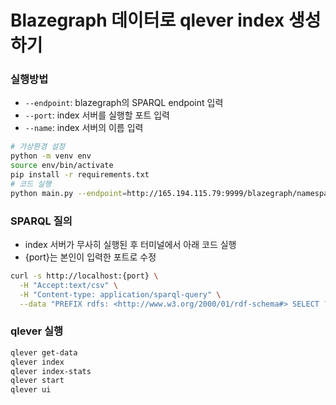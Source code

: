 # Blazegraph 데이터로 qlever index 생성하기

### 실행방법

- `--endpoint`: blazegraph의 SPARQL endpoint 입력
- `--port`: index 서버를 실행할 포트 입력
- `--name`: index 서버의 이름 입력

```bash
# 가상환경 설정
python -m venv env
source env/bin/activate
pip install -r requirements.txt
# 코드 실행
python main.py --endpoint=http://165.194.115.79:9999/blazegraph/namespace/test/sparql --port=7080 --name=hike
```

### SPARQL 질의

- index 서버가 무사히 실행된 후 터미널에서 아래 코드 실행
- {port}는 본인이 입력한 포트로 수정

```bash
curl -s http://localhost:{port} \
  -H "Accept:text/csv" \
  -H "Content-type: application/sparql-query" \
  --data "PREFIX rdfs: <http://www.w3.org/2000/01/rdf-schema#> SELECT ?label WHERE { ?s rdfs:label ?label . } LIMIT 10"
```

### qlever 실행

```bash
qlever get-data
qlever index
qlever index-stats
qlever start
qlever ui
```
